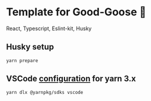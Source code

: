 # Template for Good-Goose 🧇

React, Typescript, Eslint-kit, Husky

## Husky setup

    yarn prepare

## VSCode [configuration](https://yarnpkg.com/getting-started/editor-sdks) for yarn 3.x

    yarn dlx @yarnpkg/sdks vscode
